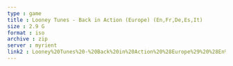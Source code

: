 ```yaml
---
type : game
title : Looney Tunes - Back in Action (Europe) (En,Fr,De,Es,It)
size : 2.9 G
format : iso
archive : zip
server : myrient
link2 : Looney%20Tunes%20-%20Back%20in%20Action%20%28Europe%29%20%28En%2CFr%2CDe%2CEs%2CIt%29
---
```

